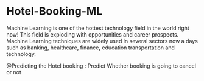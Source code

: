 # Hotel-Booking-ML
Machine Learning is one of the hottest technology field in the world right now! This field is exploding with opportunities and career prospects. Machine Learning techniques are widely used in several sectors now a days such as banking, healthcare, finance, education transportation and technology.

@Predicting the Hotel booking  : Predict Whether booking  is going to cancel or not
